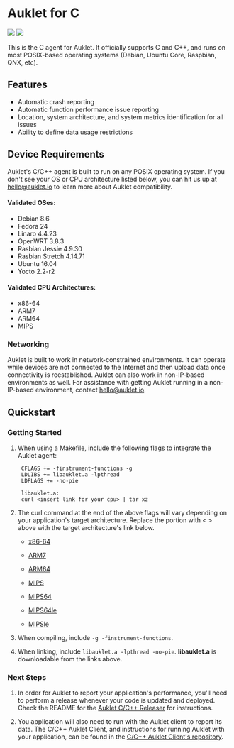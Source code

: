 # Auklet for C

<a href="https://www.apache.org/licenses/LICENSE-2.0" alt="Apache page link -- Apache 2.0 License"><img src="https://img.shields.io/pypi/l/auklet.svg" /></a>
<a href="https://codeclimate.com/repos/599de6da0e0de702630009ca/test_coverage"><img src="https://api.codeclimate.com/v1/badges/66870661edeeb2e46253/test_coverage" /></a>

This is the C agent for Auklet. It officially supports C
and C++, and runs on most POSIX-based operating systems (Debian, 
Ubuntu Core, Raspbian, QNX, etc).

## Features

[auklet_site]: https://app.auklet.io
[auklet_releaser]: https://github.com/aukletio/Auklet-Releaser-C
[auklet_client]: https://github.com/aukletio/Auklet-Client-C
[mail_auklet]: mailto:hello@auklet.io

- Automatic crash reporting
- Automatic function performance issue reporting
- Location, system architecture, and system metrics identification for all 
issues
- Ability to define data usage restrictions

## Device Requirements

Auklet's C/C++ agent is built to run on any POSIX operating system. If you 
don't see your OS or CPU architecture listed below, you can hit us up at 
[hello@auklet.io][mail_auklet] to learn more about Auklet compatibility.

#### Validated OSes:

- Debian 8.6
- Fedora 24
- Linaro 4.4.23
- OpenWRT 3.8.3
- Rasbian Jessie 4.9.30 
- Rasbian Stretch 4.14.71
- Ubuntu 16.04
- Yocto 2.2-r2

#### Validated CPU Architectures:

- x86-64
- ARM7
- ARM64
- MIPS

### Networking
Auklet is built to work in network-constrained environments. It can operate 
while devices are not connected to the Internet and then upload data once 
connectivity is reestablished. Auklet can also work in non-IP-based 
environments as well. For assistance with getting Auklet running in a 
non-IP-based environment, contact [hello@auklet.io][mail_auklet].

## Quickstart

### Getting Started

1. When using a Makefile, include the following flags to integrate the Auklet 
agent:

        CFLAGS += -finstrument-functions -g
        LDLIBS += libauklet.a -lpthread
        LDFLAGS += -no-pie
    
        libauklet.a:
        curl <insert link for your cpu> | tar xz
    
1. The curl command at the end of the above flags will vary depending on your 
   application's target architecture. Replace the portion with < > above with
   the target architecture's link below. 

    - [x86-64](https://s3.amazonawscom/auklet/agent/c/latest/libauklet-amd64-latest.tgz)
        
    - [ARM7](https://s3.amazonaws.com/auklet/agent/c/latest/libauklet-arm-latest.tgz)
    
    - [ARM64](https://s3.amazonaws.com/auklet/agent/c/latest/libauklet-arm64-latest.tgz)

    - [MIPS](https://s3.amazonaws.com/auklet/agent/c/latest/libauklet-arm64-latest.tgz)

    - [MIPS64](https://s3.amazonaws.com/auklet/agent/c/latest/libauklet-mips64-latest.tgz)

    - [MIPS64le](https://s3.amazonaws.com/auklet/agent/c/latest/libauklet-mips64le-latest.tgz)

    - [MIPSle](https://s3.amazonaws.com/auklet/agent/c/latest/libauklet-mipsle-latest.tgz)

1. When compiling, include `-g -finstrument-functions`.

1. When linking, include `libauklet.a -lpthread -no-pie`. **libauklet.a** is 
downloadable from the links above.
    

### Next Steps
1. In order for Auklet to report your application's performance, you'll need to 
perform a release whenever your code is updated and deployed. Check the 
README for the 
[Auklet C/C++ Releaser][auklet_releaser] for instructions.

1. You application will also need to run with the Auklet client to report its 
data. The C/C++ Auklet Client, and instructions for running Auklet with your 
application, can be found in the 
[C/C++ Auklet Client's repository][auklet_client].
